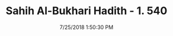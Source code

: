 ---
title        : "Sahih Al-Bukhari Hadith - 1. 540"
date         : 7/25/2018 1:50:30 PM
draft        : false
type         : "hadith"
layout       : "hadith"
BookCode     : "SHB"
VolumeNumber : "1"
HadithNumber : "540"
categories  :  ["Prayer Times-The time of the 'Isha' prayer"]
tags  :  ["Muhammad bin Amr"]
---